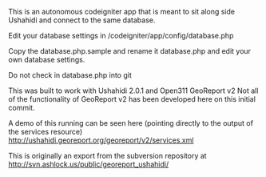 This is an autonomous codeigniter app that is meant to sit along side Ushahidi and connect to the same database. 

Edit your database settings in /codeigniter/app/config/database.php   

Copy the database.php.sample and rename it database.php and edit your own database settings. 

Do not check in database.php into git  

This was built to work with Ushahidi 2.0.1 and Open311 GeoReport v2  Not all of the functionality of GeoReport v2 has
been developed here on this initial commit.

A demo of this running can be seen here (pointing directly to the output of the services resource)
http://ushahidi.georeport.org/georeport/v2/services.xml

This is originally an export from the subversion repository at
http://svn.ashlock.us/public/georeport_ushahidi/